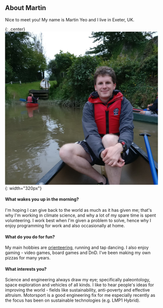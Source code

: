 ## About Martin

Nice to meet you! My name is Martin Yeo and I live in Exeter, UK.

{: .center}
[![Martin out of his element](martin_canoeing.jpg)](martin_canoeing.jpg){: width="320px"}

#### What wakes you up in the morning?

I'm hoping I can give back to the world as much as it has given me; that's why
I'm working in climate science, and why a lot of my spare time is spent
volunteering. I work best when I'm given a problem to solve, hence why I enjoy
programming for work and also occasionally at home.

#### What do you do for fun?

My main hobbies are [orienteering](orienteering), running and tap dancing. I
also enjoy gaming - video games, board games and DnD. I've been making my own
pizzas for many years.

#### What interests you?

Science and engineering always draw my eye; specifically paleontology, space
exploration and vehicles of all kinds. I like to hear people's ideas for
improving the world - fields like sustainability, anti-poverty and effective
altruism. Motorsport is a good engineering fix for me especially recently as the
focus has been on sustainable technologies (e.g. LMP1 Hybrid).
